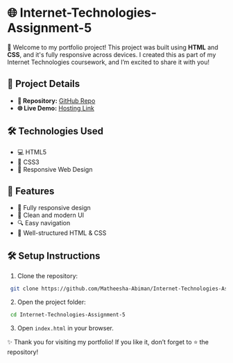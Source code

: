 # 🌐 Internet-Technologies-Assignment-5

🚀 Welcome to my portfolio project! This project was built using **HTML** and **CSS**, and it's fully responsive across devices. I created this as part of my Internet Technologies coursework, and I’m excited to share it with you!

## 📝 Project Details
- **📂 Repository:** [GitHub Repo](https://github.com/Matheesha-Abiman/Internet-Technologies-Assignment-5.git)
- **🌐 Live Demo:** [Hosting Link](https://assignment-5-a758f.web.app)

## 🛠️ Technologies Used
- 💻 HTML5
- 🎨 CSS3
- 📱 Responsive Web Design

## 🚀 Features
- 📱 Fully responsive design
- 🎉 Clean and modern UI
- 🔍 Easy navigation
- 📄 Well-structured HTML & CSS

## 🛠 Setup Instructions
1. Clone the repository:
```bash
 git clone https://github.com/Matheesha-Abiman/Internet-Technologies-Assignment-5.git
```
2. Open the project folder:
```bash
 cd Internet-Technologies-Assignment-5
```
3. Open `index.html` in your browser.

✨ Thank you for visiting my portfolio! If you like it, don’t forget to ⭐ the repository!
